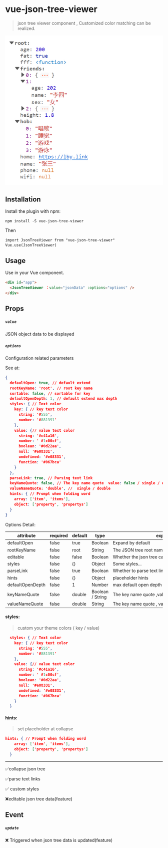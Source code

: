# vue-json-tree-viewer

> json tree viewer component , Customized color matching can be realized.

![](./preview.jpg)

## Installation

Install the plugin with npm:

```
npm install -S vue-json-tree-viewer
```

Then

```
import JsonTreeViewer from "vue-json-tree-viewer"
Vue.use(JsonTreeViewer)
```

## Usage

Use in your Vue component.

```html
<div id="app">
  <JsonTreeViewer ：value="jsonData" :options="options" />
</div>
```

## Props

##### `value`

JSON object data to be displayed

##### `options`

Configuration related parameters

See at:

```json
{
  defaultOpen: true, // default extend
  rootKeyName: 'root', // root key name
  sortable: false, // sortable for key
  defaultOpenDepth: 1, // default extend max depth
  styles: { // Text color
    key: { // key text color
      string: '#555',
      number: '#881391'
    },
    value: {// value text color
      string: '#c41a16',
      number: ' #1c00cf',
      boolean: '#0d22aa',
      null: '#e08331',
      undefined: '#e08331',
      function: '#067bca'
    }
  },
  parseLink: true, // Parsing text link
  keyNameQuote: false, // The key name quote  value: false / single / double
  valueNameQuote: 'double', //  single / double
  hints: { // Prompt when folding word
    array: ['item', 'items'],
    object: ['property', 'propertys']
  }
}
```

Options Detail:

| attribute        | required | default | type             | explain                                            |
| ---------------- | -------- | ------- | ---------------- | -------------------------------------------------- |
| defaultOpen      | false    | true    | Boolean          | Expand by default                                  |
| rootKeyName      | false    | root    | String           | The JSON tree root name                            |
| editable         | false    | false   | Boolean          | Whether the json tree can be edited                |
| styles           | false    | {}      | Object           | Some styles...                                     |
| parseLink        | false    | true    | Boolean          | Whether to parse text links                        |
| hints            | false    | {}      | Object           | placeholder hints                                  |
| defaultOpenDepth | false    | 1       | Number           | max default open depth                             |
| keyNameQuote     | false    | double  | Boolean / String | The key name quote ,value: false / single / double |
| valueNameQuote   | false    | double  | String           | The key name quote , value:  single / double       |



#### styles:

> custom  your theme colors ( key / value)

~~~json
  styles: { // Text color
    key: { // key text color
      string: '#555',
      number: '#881391'
    },
    value: {// value text color
      string: '#c41a16',
      number: ' #1c00cf',
      boolean: '#0d22aa',
      null: '#e08331',
      undefined: '#e08331',
      function: '#067bca'
    }
  }
~~~

#### hints:

> set placeholder at collapse

~~~json
hints: { // Prompt when folding word
    array: ['item', 'items'],
    object: ['property', 'propertys']
  }
~~~





---


:white_check_mark:collapse json tree

:white_check_mark:parse text links

:white_check_mark: custom styles 

:x:editable json tree data(feature)

## Event

##### `update`

:x: Triggered when json tree data is updated(feature)
